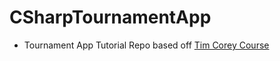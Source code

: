 # CSharpTournamentApp

- Tournament App Tutorial Repo based off [Tim Corey Course](https://www.youtube.com/playlist?list=PLLWMQd6PeGY3t63w-8MMIjIyYS7MsFcCi)

